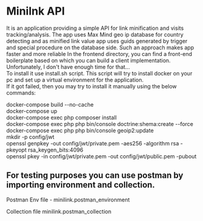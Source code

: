 <h1>Minilnk API</h1>
<p>
    It is an application providing a simple API for link minification and visits tracking/analysis.
    The app uses Max Mind geo ip database for country detecting and as minified link value app uses guids generated by trigger and special procedure on the database side. Such an approach makes app faster and more reliable
   In the frontend directory, you can find a front-end boilerplate based on which you can build a client implementation. Unfortunately, I don't have enough time for that...<br>
To install it use install.sh script. This script will try to install docker on your pc and set up a virtual environment for the application. <br>
  If it got failed, then you may try to install it manually using the below commands: 
  </p>
  </p>
  docker-compose build --no-cache</br>
  docker-compose up</br>
  docker-compose exec php composer install</br>
  docker-compose exec php php bin/console doctrine:shema:create --force</br>
  docker-compose exec php php bin/console geoip2:update</br>
  mkdir -p config/jwt</br>
  openssl genpkey -out config/jwt/private.pem -aes256 -algorithm rsa -pkeyopt rsa_keygen_bits:4096</br>
  openssl pkey -in config/jwt/private.pem -out config/jwt/public.pem -pubout</br>
</p>

<h2>For testing purposes you can use postman by importing environment and collection.</h2>
<p>Postman Env file - minilink.postman_environment</p>
<p>Collection file minilink.postman_collection</p>
